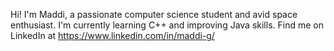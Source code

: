 Hi! I'm Maddi, a passionate computer science student and avid space enthusiast. I'm currently learning C++ and improving Java skills. Find me on LinkedIn at https://www.linkedin.com/in/maddi-g/
